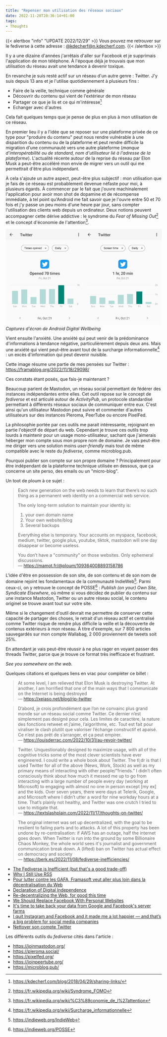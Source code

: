 ```yaml
---
title: "Repenser mon utilisation des réseaux sociaux"
date: 2022-11-28T20:36:14+01:00
tags:
- Thoughts
---
```


{{< alertbox "info" "UPDATE 2022/12/29" >}}
  Vous pouvez me retrouver sur le fediverse à cette adresse : <a href="https://n.kdecherf.com/users/kdecherf">@kdecherf@n.kdecherf.com</a>.
{{< /alertbox >}}

Il y a une dizaine d'années j'arrêtais d'aller sur Facebook et je supprimais
l'application de mon téléphone. À l'époque déjà je trouvais que mon utilisation
du réseau avait une tendance à devenir toxique.

En revanche je suis resté actif sur un réseau d'un autre genre : Twitter. J'y
suis depuis 13 ans et je l'utilise quotidiennement à plusieurs fins :
- Faire de la veille, technique comme générale
- Découvrir du contenu qui vient de l'extérieur de mon réseau
- Partager ce que je lis et ce qui m'intéresse[^1]
- Echanger avec d'autres

Cela fait quelques temps que je pense de plus en plus à mon utilisation de
ce réseau.

En premier lieu il y a l'idée que se reposer sur une plateforme privée de ce
type pour "produire du contenu" peut nous rendre vulnérable à une disparition
du contenu ou de la plateforme et peut rendre difficile la migration d'une
communauté vers une autre plateforme (_manque d'interopérabilité ou de
standard, nom d'utilisateur lié à l'adresse de la plateforme_). L'actualité
récente autour de la reprise du réseau par Elon Musk a peut-être accéléré mon
envie de migrer vers un outil qui me permettrait d'être plus indépendant.

À cela s'ajoute un autre aspect, peut-être plus subjectif : mon utilisation que
je fais de ce réseau est probablement devenue néfaste pour moi, à plusieurs
égards. À commencer par le fait que j'ouvre machinalement l'application pour
avoir mon shot de dopamine et de récompense immédiate, à tel point qu'Android
me fait savoir que je l'ouvre entre 50 et 70 fois et j'y passe un peu moins
d'une heure par jour, sans compter l'utilisation des clients web depuis un
ordinateur. Deux notions peuvent accompagner cette dérive addictive : le
syndrome du _Fear of Missing Out_[^2] et le concept d'économie de
l'attention[^3].

![](android-screenshot.jpg)
_Captures d'écran de Android Digital Wellbeing_

Vient ensuite l'anxiété. Une anxiété qui peut venir de la prédominance
d'informations à tendance négative, particulièrement depuis deux ans. Mais une
anxiété qui vient peut-être avant tout de la surcharge informationnelle[^4] :
un excès d'information qui peut devenir nuisible.

Cette image résume une partie de mes pensées sur Twitter :
https://framablog.org/2022/11/18/29098/

Ces constats étant posés, que fais-je maintenant ?

Beaucoup parlent de Mastodon, un réseau social permettant de fédérer des
instances indépendantes entre elles. Cet outil repose sur le concept de
_fediverse_ et est articulé autour de _ActivityPub_, un protocole standardisé
permettant à différents réseaux sociaux de communiquer entre eux. C'est ainsi
qu'un utilisateur Mastodon peut suivre et commenter d'autres utilisateurs sur
des instances Pleroma, PeerTube ou encore PixelFed.

La philosophie portée par ces outils me parait intéressante, rejoignant en
partie l'objectif de départ du web. Cependant je trouve ces outils trop lourds
à maintenir pour un usage mono-utilisateur, sachant que j'aimerais héberger mon
compte sous mon propre nom de domaine. Je vais peut-être me diriger vers une
solution moins _user-friendly_ mais tout de même compatible avec le reste du
_fediverse_, comme microblog.pub.

Pourquoi publier son compte sur son propre domaine ? Principalement pour être
indépendant de la plateforme technique utilisée en dessous, que ça concerne un
site perso, des emails ou un "micro-blog".

Un toot de ploum à ce sujet :

> Each new generation on the web needs to learn that there’s no such thing as a permanent web identity on a commercial web service.
> 
> The only long-term solution to maintain your identity is:
> 1. your own domain name
> 2. Your own website/blog
> 3. Several backups
> 
> Everything else is temporary. Your accounts on myspace, facebook, medium, twitter, google plus, youtube, tiktok, mastodon will one day disappear or become useless.
> 
> You don’t have a "community" on those websites.  Only ephemeral discussions.  
> — https://mamot.fr/@ploum/109364008893158786

L'idée d'être en possession de son site, de son contenu et de son nom de
domaine rejoint les fondamentaux de la communauté IndieWeb[^5]. Parmi ceux-ci,
on y retrouve le concept de POSSE[^6] : _Publish (on your) Own Site, Syndicate
Elsewhere_, où même si vous décidez de publier du contenu sur une instance
Mastodon, Twitter ou un autre réseau social, le contenu originel se trouve
avant tout sur votre site.

Même si le changement d'outil devrait me permettre de conserver cette capacité
de partager des choses, le retrait d'un réseau actif et centralisé comme
Twitter risque de rendre plus difficile la veille et la découverte de contenus
extérieurs à mon réseau. À titre d'exemple, sur 7 800 articles sauvegardés sur
mon compte Wallabag, 2 000 proviennent de tweets soit 25%.

En attendant je vais peut-être réussir à ne plus rager en voyant passer des
threads Twitter, parce que je trouve ce format très inefficace et frustrant.

_See you somewhere on the web._

Quelques citations et quelques liens en vrac pour compléter ce billet :

> At some level, I am relieved that Elon Musk is destroying Twitter. At
> another, I am horrified that one of the main ways that I communicate on the
> Internet is being destroyed  
> — https://xeiaso.net/blog/rip-twitter

> D’abord, je crois profondément que l’on ne convainc plus grand monde sur un
> réseau social comme Twitter. Ce dernier n’est simplement pas designé pour
> cela. Les limites de caractère, la nature des fonctions retweet et j’aime,
> l’algorithme, etc. Tout est fait pour viraliser le clash plutôt que valoriser
> l’échange constructif et apaisé. Ce n’est pas prêt de s’arranger, et ça peut
> empirer.  
> — https://louisderrac.com/2022/10/31/au-revoir-twitter/

> Twitter. Unquestionably designed to maximize usage, with all of the cognitive
> tricks some of the most clever scientists have ever engineered. I could write
> a whole book about Twitter. The tl;dr is that I used Twitter for all of the
> above (News, Work, Stock) as well as my primary means of interacting with
> other people/”friends.” I didn’t often consciously think about how much it
> messed me up to go from interacting with a large number of people every day
> (working at Microsoft) to engaging with almost no one in person except [my
> ex] and the kids. Over seven years, there were days at Telerik, Google, and
> Microsoft where I didn’t utter a word for nine workday hours at a time.
> That’s plainly not healthy, and Twitter was one crutch I tried to use to
> mitigate that.  
> — https://textslashplain.com/2022/11/17/thoughts-on-twitter/

> The original internet was set up decentralized, with the goal to be resilient
> to failing parts and to attacks. A lot of this property has been undone by
> re-centralisation: if AWS has an outage, half the internet goes down. When
> Twitter is run into the ground by some Billionaire Chaos Monkey, the whole
> world sees it's journalist and government communication break down. A
> (lifted) ban on Twitter has actual effect on democracy and society  
> — https://berk.es/2022/11/08/fediverse-inefficiencies/

- [The Fediverse is Inefficient (but that's a good trade-off)](https://berk.es/2022/11/08/fediverse-inefficiencies/)
- [Why I Still Use RSS](https://atthis.link/blog/2021/rss.html)
- [Pour lutter contre les GAFA, Framasoft veut aller plus loin dans la décentralisation du Web](https://www.lemonde.fr/pixels/article/2019/12/27/chez-framasoft-des-chatons-pour-sortir-des-gafa_6024230_4408996.html)
- [Declaration of Digital Independence](https://larrysanger.org/2019/06/declaration-of-digital-independence/)
- [Re-decentralizing the Web, for good this time](https://ruben.verborgh.org/articles/redecentralizing-the-web/)
- [We Should Replace Facebook With Personal Websites](https://www.vice.com/en/article/vbanny/we-should-replace-facebook-with-personal-websites)
- [It's time to take back your data from Google and Facebook's server farms](https://www.theguardian.com/commentisfree/2018/dec/12/its-time-to-take-back-your-data-from-google-and-facebooks-server-farms?CMP=share_btn_tw)
- [I quit Instagram and Facebook and it made me a lot happier — and that’s a big problem for social media companies](https://www.cnbc.com/2018/12/01/social-media-detox-christina-farr-quits-instagram-facebook.html)
- [Nettoyer son compte Twitter](https://www.simounet.net/nettoyer-son-compte-twitter/)

Les différents outils du _fediverse_ cités dans l'article :
- https://joinmastodon.org/
- https://pleroma.social/
- https://pixelfed.org/
- https://joinpeertube.org/
- https://microblog.pub/

[^1]: https://kdecherf.com/blog/2018/04/29/sharing-links/
[^2]: https://fr.wikipedia.org/wiki/Syndrome_FOMO
[^3]: https://fr.wikipedia.org/wiki/%C3%89conomie_de_l%27attention
[^4]: https://fr.wikipedia.org/wiki/Surcharge_informationnelle
[^5]: https://indieweb.org/IndieWeb
[^6]: https://indieweb.org/POSSE
